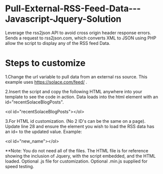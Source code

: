 # Pull-External-RSS-Feed-Data---Javascript-Jquery-Solution
Leverage the rss2json API to avoid cross origin header response errors. Sends a request to rss2json.com, which converts XML to JSON using PHP allow the script to display any of the RSS feed Data. 

# Steps to customize 

1.Change the url variable to pull data from an external rss source. This example uses https://solace.com/feed/ .  

2.Insert the script and copy the following HTML anywhere into your template to see the code in action. Data loads into the html element with an id="recentSolaceBlogPosts". 

  &lt;ol id="recentSolaceBlogPosts">&lt;/ol> 
  
  
3.For HTML id customization. (No 2 ID's can be the same on a page). Update line 28 and ensure the element you wish to load the RSS data has an id= to the updated value. Example: 

 &lt;ol id="new_name">&lt;/ol> 

**Note: You do not need all of the files. 
The HTML file is for reference showing the inclusion of Jquery, with the script embedded, and the HTML loaded. 
Optional .js file for customization.
Optional .min.js supplied for speed testing.
